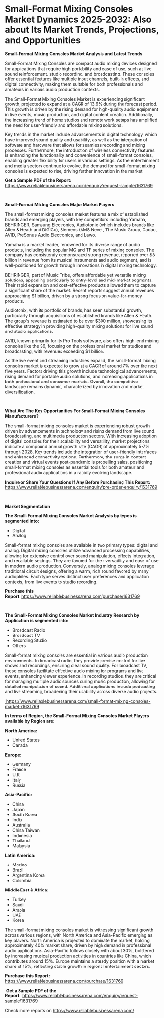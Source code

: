 <p><h1>Small-Format Mixing Consoles Market Dynamics 2025-2032: Also about Its Market Trends, Projections, and Opportunities</h1></p><p><strong>Small-Format Mixing Consoles Market Analysis and Latest Trends</strong></p>
<p><p>Small-Format Mixing Consoles are compact audio mixing devices designed for applications that require high portability and ease of use, such as live sound reinforcement, studio recording, and broadcasting. These consoles offer essential features like multiple input channels, built-in effects, and digital connectivity, making them suitable for both professionals and amateurs in various audio production contexts.</p><p>The Small-Format Mixing Consoles Market is experiencing significant growth, projected to expand at a CAGR of 13.6% during the forecast period. This growth is driven by the rising demand for high-quality audio equipment in live events, music production, and digital content creation. Additionally, the increasing trend of home studios and remote work setups has amplified the need for user-friendly and affordable mixing solutions.</p><p>Key trends in the market include advancements in digital technology, which have improved sound quality and usability, as well as the integration of software and hardware that allows for seamless recording and mixing processes. Furthermore, the introduction of wireless connectivity features is enhancing the functionality and convenience of small-format consoles, enabling greater flexibility for users in various settings. As the entertainment and media sectors continue to evolve, the demand for small-format mixing consoles is expected to rise, driving further innovation in the market.</p></p>
<p><strong>Get a Sample PDF of the Report:&nbsp;</strong> <a href="https://www.reliablebusinessarena.com/enquiry/request-sample/1631769?utm_campaign=3526&utm_medium=2&utm_source=Github&utm_content=ia&utm_term=29032025&utm_id=small-format-mixing-consoles">https://www.reliablebusinessarena.com/enquiry/request-sample/1631769</a></p>
<p>&nbsp;</p>
<p><strong>Small-Format Mixing Consoles Major Market Players</strong></p>
<p><p>The small-format mixing consoles market features a mix of established brands and emerging players, with key competitors including Yamaha, BEHRINGER, Samsung Electronics, Audiotonix (which includes brands like Allen & Heath and DiGiCo), Siemens (AMS Neve), The Music Group, Cadac, AVID, PreSonus Audio Electronics, and Lawo.</p><p>Yamaha is a market leader, renowned for its diverse range of audio products, including the popular MG and TF series of mixing consoles. The company has consistently demonstrated strong revenue, reported over $3 billion in revenue from its musical instruments and audio segment, and is well-positioned for growth through innovations in digital mixing technology.</p><p>BEHRINGER, part of Music Tribe, offers affordable yet versatile mixing solutions, appealing particularly to entry-level and mid-market segments. Their rapid expansion and cost-effective products allowed them to capture a significant share of the market. Recent reports suggest annual revenues approaching $1 billion, driven by a strong focus on value-for-money products.</p><p>Audiotonix, with its portfolio of brands, has seen substantial growth, particularly through acquisitions of established brands like Allen & Heath. The group's revenue is estimated to be over $300 million, showcasing its effective strategy in providing high-quality mixing solutions for live sound and studio applications.</p><p>AVID, known primarily for its Pro Tools software, also offers high-end mixing consoles like the S6, focusing on the professional market for studios and broadcasting, with revenues exceeding $1 billion.</p><p>As the live event and streaming industries expand, the small-format mixing consoles market is expected to grow at a CAGR of around 7% over the next five years. Factors driving this growth include technological advancements, rising demand for portable audio solutions, and increasing applications in both professional and consumer markets. Overall, the competitive landscape remains dynamic, characterized by innovation and market diversification.</p></p>
<p>&nbsp;</p>
<p><strong>What Are The Key Opportunities For Small-Format Mixing Consoles Manufacturers?</strong></p>
<p><p>The small-format mixing consoles market is experiencing robust growth driven by advancements in technology and rising demand from live sound, broadcasting, and multimedia production sectors. With increasing adoption of digital consoles for their scalability and versatility, market projections indicate a compound annual growth rate (CAGR) of approximately 5-7% through 2028. Key trends include the integration of user-friendly interfaces and enhanced connectivity options. Furthermore, the surge in content creation and virtual events post-pandemic is propelling sales, positioning small-format mixing consoles as essential tools for both amateur and professional audio applications in a rapidly evolving landscape.</p></p>
<p><strong>Inquire or Share Your Questions If Any Before Purchasing This Report:</strong> <a href="https://www.reliablebusinessarena.com/enquiry/pre-order-enquiry/1631769?utm_campaign=3526&utm_medium=2&utm_source=Github&utm_content=ia&utm_term=29032025&utm_id=small-format-mixing-consoles">https://www.reliablebusinessarena.com/enquiry/pre-order-enquiry/1631769</a></p>
<p>&nbsp;</p>
<p><strong>Market Segmentation</strong></p>
<p><strong>The Small-Format Mixing Consoles Market Analysis by types is segmented into:</strong></p>
<p><ul><li>Digital</li><li>Analog</li></ul></p>
<p><p>Small-format mixing consoles are available in two primary types: digital and analog. Digital mixing consoles utilize advanced processing capabilities, allowing for extensive control over sound manipulation, effects integration, and recallable settings. They are favored for their versatility and ease of use in modern audio production. Conversely, analog mixing consoles leverage traditional circuit designs, offering a warm, rich sound favored by many audiophiles. Each type serves distinct user preferences and application contexts, from live events to studio recording.</p></p>
<p><strong>Purchase this Report:&nbsp;</strong><a href="https://www.reliablebusinessarena.com/purchase/1631769?utm_campaign=3526&utm_medium=2&utm_source=Github&utm_content=ia&utm_term=29032025&utm_id=small-format-mixing-consoles">https://www.reliablebusinessarena.com/purchase/1631769</a></p>
<p>&nbsp;</p>
<p><strong>The Small-Format Mixing Consoles Market Industry Research by Application is segmented into:</strong></p>
<p><ul><li>Broadcast Radio</li><li>Broadcast TV</li><li>Recording Studio</li><li>Others</li></ul></p>
<p><p>Small-format mixing consoles are essential in various audio production environments. In broadcast radio, they provide precise control for live shows and recordings, ensuring clear sound quality. For broadcast TV, these consoles facilitate effective audio mixing for programs and live events, enhancing viewer experience. In recording studios, they are critical for managing multiple audio sources during music production, allowing for detailed manipulation of sound. Additional applications include podcasting and live streaming, broadening their usability across diverse audio projects.</p></p>
<p><a href="https://www.reliablebusinessarena.com/small-format-mixing-consoles-market-r1631769?utm_campaign=3526&utm_medium=2&utm_source=Github&utm_content=ia&utm_term=29032025&utm_id=small-format-mixing-consoles">&nbsp;https://www.reliablebusinessarena.com/small-format-mixing-consoles-market-r1631769</a></p>
<p><strong>In terms of Region, the Small-Format Mixing Consoles Market Players available by Region are:</strong></p>
<p>
    <p> <strong> North America: </strong>
        <ul>
            <li>United States</li>
            <li>Canada</li>
        </ul>
        </p> 
    <p> <strong> Europe: </strong>
        <ul>
            <li>Germany</li>
            <li>France</li>
            <li>U.K.</li>
            <li>Italy</li>
            <li>Russia</li>
        </ul>
        </p> 
    <p> <strong> Asia-Pacific: </strong>
        <ul>
            <li>China</li>
            <li>Japan</li>
            <li>South Korea</li>
            <li>India</li>
            <li>Australia</li>
            <li>China Taiwan</li>
            <li>Indonesia</li>
            <li>Thailand</li>
            <li>Malaysia</li>
        </ul>
        </p> 
    <p> <strong> Latin America: </strong>
        <ul>
            <li>Mexico</li>
            <li>Brazil</li>
            <li>Argentina Korea</li>
            <li>Colombia</li>
        </ul>
        </p> 
    <p> <strong> Middle East & Africa: </strong>
        <ul>
            <li>Turkey</li>
            <li>Saudi</li>
            <li>Arabia</li>
            <li>UAE</li>
            <li>Korea</li>
        </ul>
    </p>
    </p>
<p><p>The small-format mixing consoles market is witnessing significant growth across various regions, with North America and Asia-Pacific emerging as key players. North America is projected to dominate the market, holding approximately 40% market share, driven by high demand in professional audio applications. Asia-Pacific follows closely with about 30%, bolstered by increasing musical production activities in countries like China, which contributes around 15%. Europe maintains a steady position with a market share of 15%, reflecting stable growth in regional entertainment sectors.</p></p>
<p><strong>Purchase this Report: </strong><a href="https://www.reliablebusinessarena.com/purchase/1631769?utm_campaign=3526&utm_medium=2&utm_source=Github&utm_content=ia&utm_term=29032025&utm_id=small-format-mixing-consoles">https://www.reliablebusinessarena.com/purchase/1631769</a></p>
<p>&nbsp;<strong>Get a Sample PDF of the Report:&nbsp;&nbsp;</strong><a href="https://www.reliablebusinessarena.com/enquiry/request-sample/1631769?utm_campaign=3526&utm_medium=2&utm_source=Github&utm_content=ia&utm_term=29032025&utm_id=small-format-mixing-consoles">https://www.reliablebusinessarena.com/enquiry/request-sample/1631769</a></p>
<p><strong></strong></p>
<p>Check more reports on <a href="https://www.reliablebusinessarena.com/?utm_campaign=3526&utm_medium=2&utm_source=Github&utm_content=ia&utm_term=29032025&utm_id=small-format-mixing-consoles">https://www.reliablebusinessarena.com/</a></p>